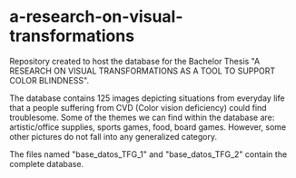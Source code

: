 # a-research-on-visual-transformations
Repository created to host the database for the Bachelor Thesis "A RESEARCH ON VISUAL TRANSFORMATIONS AS A TOOL TO SUPPORT COLOR BLINDNESS".

The database contains 125 images depicting situations from everyday life that a people suffering from CVD (Color vision deficiency) could find troublesome. Some of the themes we can find within the database are: artistic/office supplies, sports games, food, board games. However, some other pictures do not fall into any generalized category.

The files named "base_datos_TFG_1" and "base_datos_TFG_2" contain the complete database.
